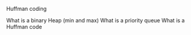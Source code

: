 Huffman coding

What is a binary Heap (min and max)
What is a priority queue
What is a Huffman code
